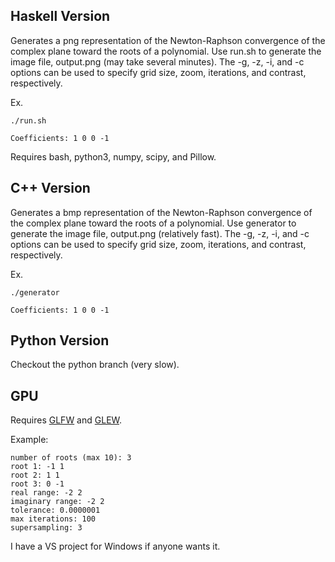 ## Haskell Version
Generates a png representation of the Newton-Raphson convergence of the complex plane toward the roots of a polynomial. Use run.sh to generate the image file, output.png (may take several minutes). The -g, -z, -i, and -c options can be used to specify grid size, zoom, iterations, and contrast, respectively.

Ex.

`./run.sh`

`Coefficients: 1 0 0 -1`

Requires bash, python3, numpy, scipy, and Pillow.

## C++ Version
Generates a bmp representation of the Newton-Raphson convergence of the complex plane toward the roots of a polynomial. Use generator to generate the image file, output.png (relatively fast). The -g, -z, -i, and -c options can be used to specify grid size, zoom, iterations, and contrast, respectively.

Ex.

`./generator`

`Coefficients: 1 0 0 -1`

## Python Version

Checkout the python branch (very slow).

## GPU

Requires [GLFW](http://www.glfw.org/) and [GLEW](http://glew.sourceforge.net/).

Example:

    number of roots (max 10): 3
    root 1: -1 1
    root 2: 1 1
    root 3: 0 -1
    real range: -2 2
    imaginary range: -2 2
    tolerance: 0.0000001
    max iterations: 100
    supersampling: 3

I have a VS project for Windows if anyone wants it.